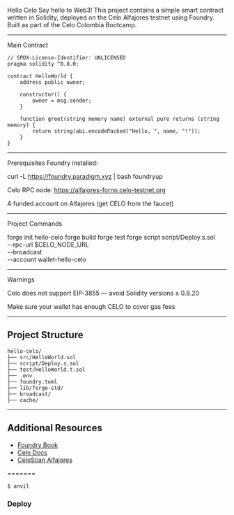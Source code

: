 
Hello Celo 
Say hello to Web3! This project contains a simple smart contract written in Solidity, deployed on the Celo Alfajores testnet using Foundry. Built as part of the Celo Colombia Bootcamp.

--------------------------------------------------------------------------

 Main Contract

```solidity
// SPDX-License-Identifier: UNLICENSED
pragma solidity ^0.8.0;

contract HelloWorld {
    address public owner;

    constructor() {
        owner = msg.sender;
    }

    function greet(string memory name) external pure returns (string memory) {
        return string(abi.encodePacked("Hello, ", name, "!"));
    }
}
```


--------------------------------------------------------------------------

Prerequisites
Foundry installed:

curl -L https://foundry.paradigm.xyz | bash
foundryup

Celo RPC node: https://alfajores-forno.celo-testnet.org

A funded account on Alfajores (get CELO from the faucet)


-----------------------------------------------------------------------

 Project Commands

forge init hello-celo
forge build
forge test
forge script script/Deploy.s.sol \
  --rpc-url $CELO_NODE_URL \
  --broadcast \
  --account wallet-hello-celo


------------------------------------------------------------
 Warnings

Celo does not support EIP-3855 — avoid Solidity versions ≥ 0.8.20

Make sure your wallet has enough CELO to cover gas fees

--------------------------------------------------------------------

##  Project Structure


```
hello-celo/
├── src/HelloWorld.sol
├── script/Deploy.s.sol
├── test/HelloWorld.t.sol
├── .env
├── foundry.toml
├── lib/forge-std/
├── broadcast/
├── cache/
```






--------------------------------------------------------------



##  Additional Resources

- [Foundry Book](https://book.getfoundry.sh/)
- [Celo Docs](https://docs.celo.org/)
- [CeloScan Alfajores](https://alfajores.celoscan.io/)

=======
```shell
$ anvil
```

### Deploy

